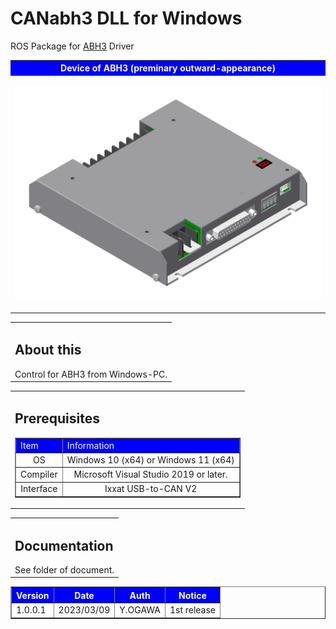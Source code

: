 # CANabh3 DLL for Windows
ROS Package for <a href="https://www.wacogiken.co.jp/agv/abh3.html">ABH3</a> Driver

<table width="100%" border="0">
<tr><th align="center" valign="center" bgcolor="blue"><font color="white">Device of ABH3 (preminary outward-appearance)</font></th></tr>
<tr><td align="center" valign="center">

![](img/ABH3.png)
</td></tr>
</table>

<table border="0">
    <tr><td><h2>About this</h2>
        Control for ABH3 from Windows-PC.
        </td>
    </tr>
</table>

<!-- Prerequisites -->
<table border="0">
    <tr><td><h2>Prerequisites</h2>
    <table border="1">
        <tr><td bgcolor="blue"><font color="white">Item</font></td><td bgcolor="blue"><font color="white">Information</font></td></tr>
        <tr><td align="center">OS</td><td align="center">Windows 10 (x64) or Windows 11 (x64)</td></tr>
        <tr><td align="center">Compiler</td><td align="center">Microsoft Visual Studio 2019 or later.</td></tr>
        <tr><td align="center">Interface</td><td align="center">Ixxat USB-to-CAN V2</td></tr>
    </table>
    </td></tr>
</table>

<!-- Document -->
<table border="0">
    <tr><td><h2>Documentation</h2>
        See folder of document.
        </td>
    </tr>
</table>

<!-- Version table -->
<table border="1">
    <tr>
        <th bgcolor="blue"><font color="white">Version</font></th>
        <th bgcolor="blue"><font color="white">Date</font></th>
        <th bgcolor="blue"><font color="white">Auth</font></th>
        <th bgcolor="blue"><font color="white">Notice</font></th>
    </tr>
    <tr>
        <td>1.0.0.1</td>
        <td>2023/03/09</td>
        <td>Y.OGAWA</td>
        <td>1st release</td>
    </tr>
</table>


